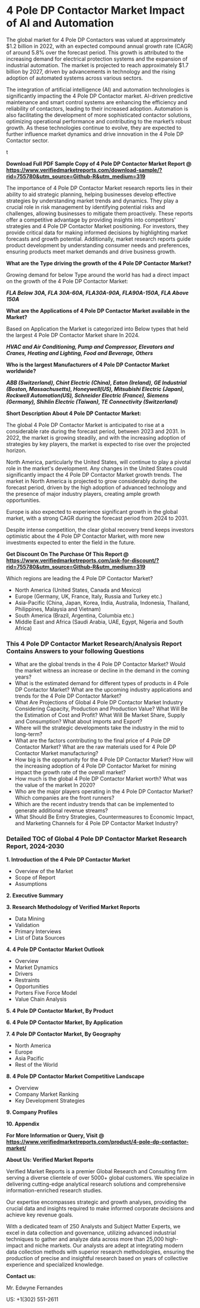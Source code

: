 <meta name="title" content="Global 4 Pole DP Contactor Market Impact of AI and Automation"><meta name="description" content="The global market for 4 Pole DP Contactors was valued at approximately $1.2 billion in 2022, with an expected compound annual growth rate (CAGR) of around 5.8% over th"><meta name="title" content="4 Pole DP Contactor Market Size, Share, Scope, Trends, Growth, Opportunities, Analysis, Forecast"><h1>4 Pole DP Contactor Market Impact of AI and Automation</h1><p>The global market for 4 Pole DP Contactors was valued at approximately $1.2 billion in 2022, with an expected compound annual growth rate (CAGR) of around 5.8% over the forecast period. This growth is attributed to the increasing demand for electrical protection systems and the expansion of industrial automation. The market is projected to reach approximately $1.7 billion by 2027, driven by advancements in technology and the rising adoption of automated systems across various sectors.</p><p>The integration of artificial intelligence (AI) and automation technologies is significantly impacting the 4 Pole DP Contactor market. AI-driven predictive maintenance and smart control systems are enhancing the efficiency and reliability of contactors, leading to their increased adoption. Automation is also facilitating the development of more sophisticated contactor solutions, optimizing operational performance and contributing to the market’s robust growth. As these technologies continue to evolve, they are expected to further influence market dynamics and drive innovation in the 4 Pole DP Contactor sector.</p>t</p><p id="" class=""><strong>Download Full PDF Sample Copy of 4 Pole DP Contactor Market Report @ <a href="https://www.verifiedmarketreports.com/download-sample/?rid=755780&utm_source=Github-R&utm_medium=319" target="_blank">https://www.verifiedmarketreports.com/download-sample/?rid=755780&utm_source=Github-R&utm_medium=319</a></strong></p><p>The importance of&nbsp;4 Pole DP Contactor Market research reports lies in their ability to aid strategic planning, helping businesses develop effective strategies by understanding market trends and dynamics. They play a crucial role in risk management by identifying potential risks and challenges, allowing businesses to mitigate them proactively. These reports offer a competitive advantage by providing insights into competitors' strategies and 4 Pole DP Contactor Market positioning. For investors, they provide critical data for making informed decisions by highlighting market forecasts and growth potential. Additionally, market research reports guide product development by understanding consumer needs and preferences, ensuring products meet market demands and drive business growth.</p><p><strong>What are the&nbsp;Type driving the growth of the 4 Pole DP Contactor Market?</strong></p><p id="" class="">Growing demand for below Type around the world has had a direct impact on the growth of the 4 Pole DP Contactor Market:</p><em><strong>FLA Below 30A, FLA 30A-60A, FLA30A-90A, FLA90A-150A, FLA Above 150A</strong></em></p><strong>What are the&nbsp;Applications&nbsp;of 4 Pole DP Contactor Market available in the Market?</strong></p><p id="" class="">Based on Application the Market is categorized into Below types that held the largest 4 Pole DP Contactor Market share In 2024.</p><em><strong>HVAC and Air Conditioning, Pump and Compressor, Elevators and Cranes, Heating and Lighting, Food and Beverage, Others</strong></em></p><strong>Who is the largest Manufacturers of 4 Pole DP Contactor Market worldwide?</strong></p><p><em><strong>ABB (Switzerland), Chint Electric (China), Eaton (Ireland), GE Industrial (Boston, Massachusetts), Honeywell(US), Mitsubishi Electric (Japan), Rockwell Automation(US), Schneider Electric (France), Siemens (Germany), Shihlin Electric (Taiwan), TE Connectivity (Switzerland)</strong></em></p><p id="" class=""><strong>Short Description About 4 Pole DP Contactor Market:</strong></p><p>The global 4 Pole DP Contactor Market is anticipated to rise at a considerable rate during the forecast period, between 2023 and 2031. In 2022, the market is growing steadily, and with the increasing adoption of strategies by key players, the market is expected to rise over the projected horizon.</p><p>North America, particularly the United States, will continue to play a pivotal role in the market's development. Any changes in the United States could significantly impact the 4 Pole DP Contactor Market growth trends. The market in North America is projected to grow considerably during the forecast period, driven by the high adoption of advanced technology and the presence of major industry players, creating ample growth opportunities.</p><p>Europe is also expected to experience significant growth in the global market, with a strong CAGR during the forecast period from 2024 to 2031.</p><p>Despite intense competition, the clear global recovery trend keeps investors optimistic about the 4 Pole DP Contactor Market, with more new investments expected to enter the field in the future.</p><p id="" class=""><strong>Get Discount On The Purchase Of This Report @ <a href="https://www.verifiedmarketreports.com/ask-for-discount/?rid=755780&utm_source=Github-R&utm_medium=319" target="_blank">https://www.verifiedmarketreports.com/ask-for-discount/?rid=755780&utm_source=Github-R&utm_medium=319</a></strong></p>Which regions are leading the 4 Pole DP Contactor Market?</p><ul><li>North America (United States, Canada and Mexico)</li><li>Europe (Germany, UK, France, Italy, Russia and Turkey etc.)</li><li>Asia-Pacific (China, Japan, Korea, India, Australia, Indonesia, Thailand, Philippines, Malaysia and Vietnam)</li><li>South America (Brazil, Argentina, Columbia etc.)</li><li>Middle East and Africa (Saudi Arabia, UAE, Egypt, Nigeria and South Africa)</li></ul><h3 id="" class="">This 4 Pole DP Contactor Market Research/Analysis Report Contains Answers to your following Questions</h3><ul><li>What are the global trends in the 4 Pole DP Contactor Market? Would the market witness an increase or decline in the demand in the coming years?</li><li>What is the estimated demand for different types of products in 4 Pole DP Contactor Market? What are the upcoming industry applications and trends for the 4 Pole DP Contactor Market?</li><li>What Are Projections of Global 4 Pole DP Contactor Market Industry Considering Capacity, Production and Production Value? What Will Be the Estimation of Cost and Profit? What Will Be Market Share, Supply and Consumption? What about imports and Export?</li><li>Where will the strategic developments take the industry in the mid to long-term?</li><li>What are the factors contributing to the final price of 4 Pole DP Contactor Market? What are the raw materials used for 4 Pole DP Contactor Market manufacturing?</li><li>How big is the opportunity for the 4 Pole DP Contactor Market? How will the increasing adoption of 4 Pole DP Contactor Market for mining impact the growth rate of the overall market?</li><li>How much is the global 4 Pole DP Contactor Market worth? What was the value of the market In 2020?</li><li>Who are the major players operating in the 4 Pole DP Contactor Market? Which companies are the front runners?</li><li>Which are the recent industry trends that can be implemented to generate additional revenue streams?</li><li>What Should Be Entry Strategies, Countermeasures to Economic Impact, and Marketing Channels for 4 Pole DP Contactor Market Industry?</li></ul><h3 id="" class="">Detailed TOC of Global 4 Pole DP Contactor Market Research Report, 2024-2030</h3><p id="" class=""><strong>1. Introduction of the 4 Pole DP Contactor Market</strong></p><ul><li>Overview of the Market</li><li>Scope of Report</li><li>Assumptions</li></ul><p id="" class=""><strong>2. Executive Summary</strong></p><p id="" class=""><strong>3. Research Methodology of Verified Market Reports</strong></p><ul><li>Data Mining</li><li>Validation</li><li>Primary Interviews</li><li>List of Data Sources</li></ul><p id="" class=""><strong>4. 4 Pole DP Contactor Market Outlook</strong></p><ul><li>Overview</li><li>Market Dynamics</li><li>Drivers</li><li>Restraints</li><li>Opportunities</li><li>Porters Five Force Model</li><li>Value Chain Analysis</li></ul><p id="" class=""><strong>5. 4 Pole DP Contactor Market, By Product</strong></p><p id="" class=""><strong>6. 4 Pole DP Contactor Market, By Application</strong></p><p id="" class=""><strong>7. 4 Pole DP Contactor Market, By Geography</strong></p><ul><li>North America</li><li>Europe</li><li>Asia Pacific</li><li>Rest of the World</li></ul><p id="" class=""><strong>8. 4 Pole DP Contactor Market Competitive Landscape</strong></p><ul><li>Overview</li><li>Company Market Ranking</li><li>Key Development Strategies</li></ul><p id="" class=""><strong>9. Company Profiles</strong></p><p id="" class=""><strong>10. Appendix</strong></p><p id="" class=""><strong>For More Information or Query, Visit @ <a href="https://www.verifiedmarketreports.com/product/4-pole-dp-contactor-market/" target="_blank">https://www.verifiedmarketreports.com/product/4-pole-dp-contactor-market/</a></strong></p><p id="" class=""><strong>About Us: Verified Market Reports</strong></p><p id="" class="">Verified Market Reports is a premier Global Research and Consulting firm serving a diverse clientele of over 5000+ global customers. We specialize in delivering cutting-edge analytical research solutions and comprehensive information-enriched research studies.</p><p id="" class="">Our expertise encompasses strategic and growth analyses, providing the crucial data and insights required to make informed corporate decisions and achieve key revenue goals.</p><p id="" class="">With a dedicated team of 250 Analysts and Subject Matter Experts, we excel in data collection and governance, utilizing advanced industrial techniques to gather and analyze data across more than 25,000 high-impact and niche markets. Our analysts are adept at integrating modern data collection methods with superior research methodologies, ensuring the production of precise and insightful research based on years of collective experience and specialized knowledge.</p><p id="" class=""><strong>Contact us:</strong></p><p id="" class="">Mr. Edwyne Fernandes</p><p id="" class="">US: +1(302) 551-2611</p>